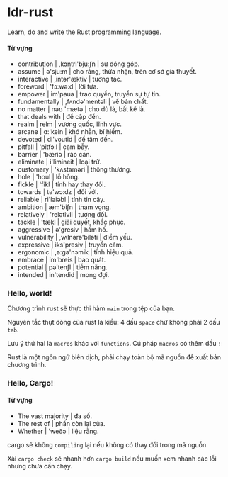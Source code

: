 # ldr-rust

Learn, do and write the Rust programming language.

#### Từ vựng

- contribution | ,kɔntri'bju:∫n | sự đóng góp.
- assume | ə'sju:m | cho rằng, thừa nhận, trên cơ sở giả thuyết.
- interactive | ,intər'æktiv | tương tác.
- foreword | 'fɔ:wə:d | lời tựa.
- empower | im'pauə | trao quyền, truyền sự tự tin.
- fundamentally | ,fʌndə'mentəli | về bản chất.
- no matter | nəʊ 'mætə | cho dù là, bất kể là.
- that deals with | đề cập đến.
- realm | relm | vương quốc, lĩnh vực.
- arcane | ɑ:'kein | khó nhằn, bí hiểm.
- devoted | di'voutid | để tâm đến.
- pitfall | 'pitfɔ:l | cạm bẫy.
- barrier | 'bæriə | rào cản.
- eliminate | i'limineit | loại trừ.
- customary | 'kʌstəməri | thông thường.
- hole | 'houl | lỗ hổng.
- fickle | 'fikl | tính hay thay đổi.
- towards | tə'wɔ:dz | đối với.
- reliable | ri'laiəbl | tính tin cậy.
- ambition | æm'bi∫n | tham vọng.
- relatively | 'relətivli | tương đối.
- tackle | 'tækl | giải quyết, khắc phục.
- aggressive | ə'gresiv | hầm hố.
- vulnerability | ,vʌlnərə'biləti | điểm yếu.
- expressive | iks'presiv | truyền cảm.
- ergonomic | ,ə:gə'nɔmik | tính hiệu quả.
- embrace | im'breis | bao quát.
- potential | pə'ten∫l | tiềm năng.
- intended | in'tendid | mong đợi.

### Hello, world!

Chương trình rust sẽ thực thi hàm `main` trong tệp của bạn.

Nguyên tắc thụt dòng của rust là kiểu: 4 dấu `space` chứ không phải 2 dấu `tab`.

Lưu ý thứ hai là `macros` khác với `functions`. Cú pháp `macros` có thêm dấu `!`

Rust là một ngôn ngữ biên dịch, phải chạy toàn bộ mã nguồn để xuất bản chương
trình.

### Hello, Cargo!

#### Từ vựng

- The vast majority | đa số.
- The rest of | phần còn lại của.
- Whether | 'weðə | liệu rằng.

cargo sẽ không `compiling` lại nếu không có thay đổi trong mã nguồn.

Xài `cargo check` sẽ nhanh hơn `cargo build` nếu muốn xem nhanh các lỗi nhưng
chưa cần chạy.
